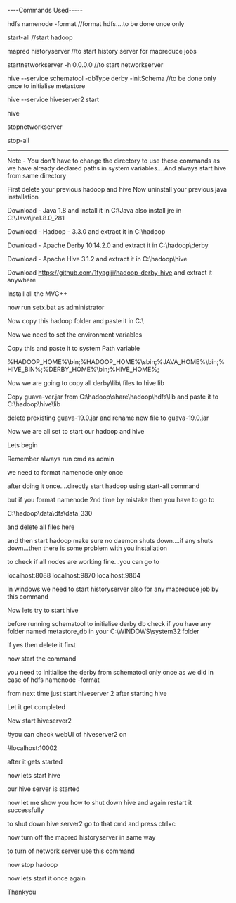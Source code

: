 ----Commands Used-----

hdfs namenode -format //format hdfs....to be done once only

start-all   //start hadoop

mapred historyserver //to start history server for mapreduce jobs

startnetworkserver -h 0.0.0.0   //to start networkserver

hive --service schematool -dbType derby -initSchema  //to be done only once to initialise metastore

hive --service hiveserver2 start

hive


stopnetworkserver

stop-all

----------


Note - You don't have to change the directory to use these commands as we have already declared paths in system variables....And always start hive from same directory

First delete your previous hadoop and hive
Now uninstall your previous java installation











Download - Java 1.8 and install it in C:\Java
also install jre in C:\Java\jre1.8.0_281


Download - Hadoop - 3.3.0 and extract it in C:\hadoop

Download - Apache Derby 10.14.2.0 and extract it in C:\hadoop\derby


Download - Apache Hive 3.1.2 and extract it in C:\hadoop\hive


Download https://github.com/1tyagiji/hadoop-derby-hive and extract it anywhere

Install all the MVC++

now run setx.bat as administrator


Now copy this hadoop folder and paste it in C:\


Now we need to set the environment variables








Copy this and paste it to system Path variable

%HADOOP_HOME%\bin;%HADOOP_HOME%\sbin;%JAVA_HOME%\bin;%HIVE_BIN%;%DERBY_HOME%\bin;%HIVE_HOME%;


Now we are going to copy all derby\lib\ files to hive lib



Copy guava-ver.jar from C:\hadoop\share\hadoop\hdfs\lib and paste it to C:\hadoop\hive\lib

delete prexisting guava-19.0.jar and rename new file to guava-19.0.jar


Now we are all set to start our hadoop and hive

Lets begin

Remember always run cmd as admin


we need to format namenode only once

after doing it once....directly start hadoop using start-all command


but if you format namenode 2nd time by mistake then you have to go to


C:\hadoop\data\dfs\data_330

and delete all files here


and then start hadoop
make sure no daemon shuts down....if any shuts down...then there is some problem with you installation


to check if all nodes are working fine...you can go to

localhost:8088
localhost:9870
localhost:9864


In windows we need to start historyserver also for any mapreduce job
by this command


Now lets try to start hive

before running schematool to initialise derby db check if you have any folder named metastore_db in your C:\WINDOWS\system32 folder

if yes then delete it first

now start the command

you need to initialise the derby from schematool only once as we did in case of hdfs namenode -format


from next time just start hiveserver 2 after starting hive


Let it get completed



Now start hiveserver2



#you can check webUI of hiveserver2 on

#localhost:10002

after it gets started



now lets start hive


our hive server is started



now let me show you how to shut down hive and again restart it successfully


to shut down hive server2  go to that cmd and press ctrl+c


now turn off the mapred historyserver in same way



to turn of network server use this command


now stop hadoop


now lets start it once again



Thankyou
